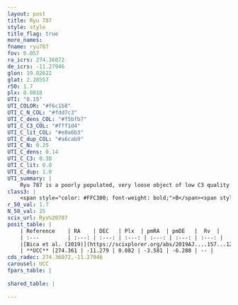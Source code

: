```yaml
---
layout: post
title: Ryu 787
style: style
title_flag: true
more_names: 
fname: ryu787
fov: 0.057
ra_icrs: 274.36072
de_icrs: -11.27946
glon: 19.02622
glat: 2.28557
r50: 1.7
plx: 0.0818
UTI: "0.15"
UTI_COLOR: "#f6c1b8"
UTI_C_N_COL: "#fdd7c3"
UTI_C_dens_COL: "#f5bfb7"
UTI_C_C3_COL: "#fff1d4"
UTI_C_lit_COL: "#e0a6b3"
UTI_C_dup_COL: "#a6cab9"
UTI_C_N: 0.25
UTI_C_dens: 0.14
UTI_C_C3: 0.38
UTI_C_lit: 0.0
UTI_C_dup: 1.0
UTI_summary: |
    Ryu 787 is a poorly populated, very loose object of low C3 quality. It is rarely studied in the literature, with no articles listed in the last 6 years.
class3: |
    <span style="color: #FFC300; font-weight: bold;">B</span><span style="color: red; font-weight: bold;">C</span>
r_50_val: 1.7
N_50_val: 25
scix_url: Ryu%20787
posit_table: |
    | Reference    | RA    | DEC   | Plx  | pmRA  | pmDE   |  Rv  |
    | :---         | :---: | :---: | :---: | :---: | :---: | :---: |
    |[Bica et al. (2019)](https://scixplorer.org/abs/2019AJ....157...12B) | 274.365 | -11.253 | -- | -- | -- | -- |
    | **UCC** |274.361 | -11.279 | 0.082 | -3.581 | -6.288 | -- | 
cds_radec: 274.36072,-11.27946
carousel: UCC
fpars_table: |
    
shared_table: |
    
---
```

